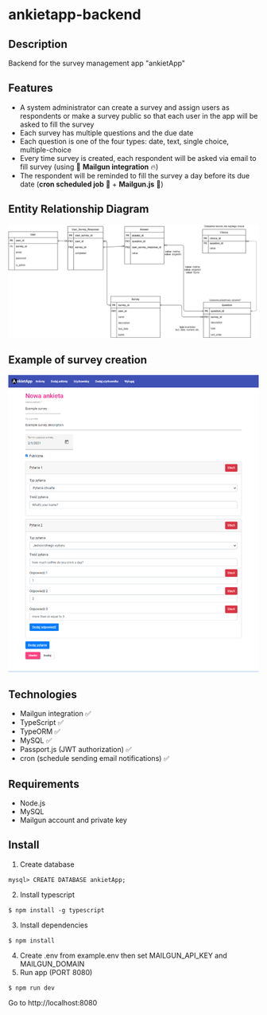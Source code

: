 # ankietapp-backend

## Description
Backend for the survey management app "ankietApp"
## Features
- A system administrator can create a survey and assign users as respondents or make a survey public so that each user in the app will be asked to fill the survey
- Each survey has multiple questions and the due date
- Each question is one of the four types: date, text, single choice, multiple-choice
- Every time survey is created, each respondent will be asked via email to fill survey (using 📧 **Mailgun integration** 🔥</span>)
- The respondent will be reminded to fill the survey a day before its due date (**cron scheduled job** 📆 + **Mailgun.js** 📧</span>)

## Entity Relationship Diagram
![erd-survey](/erd-survey.jpg)

## Example of survey creation
![AnkietApp](/AnkietApp.png)

## Technologies
- Mailgun integration ✅
- TypeScript ✅
- TypeORM ✅
- MySQL ✅
- Passport.js (JWT authorization) ✅
- cron (schedule sending email notifications) ✅

## Requirements
- Node.js
- MySQL
- Mailgun account and private key

## Install
1. Create database
```
mysql> CREATE DATABASE ankietApp;
```
2. Install typescript
```
$ npm install -g typescript
```
3. Install dependencies
```
$ npm install
```
4. Create .env from example.env then set MAILGUN_API_KEY and MAILGUN_DOMAIN  
5. Run app (PORT 8080)
```
$ npm run dev
```
Go to http://localhost:8080
